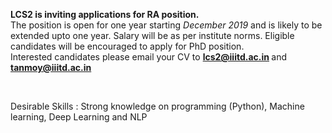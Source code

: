 <b> LCS2 is inviting applications for RA position. </b>
<br />
The position is open for one year starting <i>December 2019</i> and is likely to be extended upto one year. Salary will be as per institute norms. Eligible candidates will be encouraged to apply for PhD position.
<br />
Interested candidates please email your CV to <b>lcs2@iiitd.ac.in </b> and <b>tanmoy@iiitd.ac.in</b>

<br />

Desirable Skills :
Strong knowledge on programming (Python), Machine learning, Deep Learning and NLP
